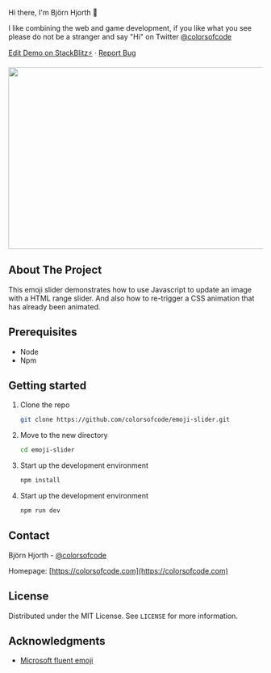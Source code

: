 Hi there, I'm Björn Hjorth 👋

I like combining the web and game development, if you like what you see please do not be a stranger and say "Hi" on Twitter [@colorsofcode](https://twitter.com/colorsofcode)


<a href="https://stackblitz.com/edit/emoji-slider-demo?file=index.html">Edit Demo on StackBlitz⚡️</a>
·
<a href="https://github.com/colorsofcode/emoji-slider/issues">Report Bug</a>

<div align="center">
   <img src="./art/range-demo.gif" width="640" height="360">
</div>

<!-- ABOUT -->
## About The Project

This emoji slider demonstrates how to use Javascript to update an image with a HTML range slider. And also how to re-trigger a CSS animation that has already been animated.

<!-- PREREQUISITES -->
## Prerequisites

* Node
* Npm

<!-- STARTING -->
## Getting started 

1. Clone the repo
   ```sh
   git clone https://github.com/colorsofcode/emoji-slider.git
   ```
2. Move to the new directory
    ```sh
    cd emoji-slider
    ```
3. Start up the development environment
   ```sh
   npm install
   ```
4. Start up the development environment
   ```sh
   npm run dev 
   ```
<!-- CONTACT -->
## Contact

Björn Hjorth - [@colorsofcode](https://twitter.com/colorsofcode)

Homepage: [https://colorsofcode.com](https://colorsofcode.com)

<!-- LICENSE -->
## License

Distributed under the MIT License. See `LICENSE` for more information.

<!-- ACKKNOWLEDGE -->
## Acknowledgments

* [Microsoft fluent emoji](https://github.com/microsoft/fluentui-emoji)